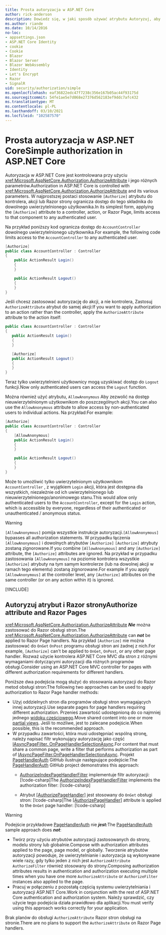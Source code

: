 ```yaml
---
title: Prosta autoryzacja w ASP.NET Core
author: rick-anderson
description: Dowiedz się, w jaki sposób używać atrybutu Autoryzuj, aby ograniczyć dostęp do kontrolerów ASP.NET Core i akcji.
ms.author: riande
ms.date: 10/14/2016
no-loc:
- appsettings.json
- ASP.NET Core Identity
- cookie
- Cookie
- Blazor
- Blazor Server
- Blazor WebAssembly
- Identity
- Let's Encrypt
- Razor
- SignalR
uid: security/authorization/simple
ms.openlocfilehash: eaf36822edc47f7238c356e167b05ac44f93175d
ms.sourcegitcommit: 54fe1ae5e7d068e27376d562183ef9ddc7afc432
ms.translationtype: MT
ms.contentlocale: pl-PL
ms.lasthandoff: 03/10/2021
ms.locfileid: "102587570"
---
```

# <a name="simple-authorization-in-aspnet-core"></a><span data-ttu-id="7a6e7-103">Prosta autoryzacja w ASP.NET Core</span><span class="sxs-lookup"><span data-stu-id="7a6e7-103">Simple authorization in ASP.NET Core</span></span>

<a name="security-authorization-simple"></a>

<span data-ttu-id="7a6e7-104">Autoryzacja w ASP.NET Core jest kontrolowana przy użyciu <xref:Microsoft.AspNetCore.Authorization.AuthorizeAttribute> i jego różnych parametrów.</span><span class="sxs-lookup"><span data-stu-id="7a6e7-104">Authorization in ASP.NET Core is controlled with <xref:Microsoft.AspNetCore.Authorization.AuthorizeAttribute> and its various parameters.</span></span> <span data-ttu-id="7a6e7-105">W najprostszej postaci stosowanie `[Authorize]` atrybutu do kontrolera, akcji lub Razor strony ogranicza dostęp do tego składnika do dowolnego uwierzytelnionego użytkownika.</span><span class="sxs-lookup"><span data-stu-id="7a6e7-105">In its simplest form, applying the `[Authorize]` attribute to a controller, action, or Razor Page, limits access to that component to any authenticated user.</span></span>

<span data-ttu-id="7a6e7-106">Na przykład poniższy kod ogranicza dostęp do `AccountController` dowolnego uwierzytelnionego użytkownika.</span><span class="sxs-lookup"><span data-stu-id="7a6e7-106">For example, the following code limits access to the `AccountController` to any authenticated user.</span></span>

```csharp
[Authorize]
public class AccountController : Controller
{
    public ActionResult Login()
    {
    }

    public ActionResult Logout()
    {
    }
}
```

<span data-ttu-id="7a6e7-107">Jeśli chcesz zastosować autoryzację do akcji, a nie kontrolera, Zastosuj `AuthorizeAttribute` atrybut do samej akcji:</span><span class="sxs-lookup"><span data-stu-id="7a6e7-107">If you want to apply authorization to an action rather than the controller, apply the `AuthorizeAttribute` attribute to the action itself:</span></span>

```csharp
public class AccountController : Controller
{
   public ActionResult Login()
   {
   }

   [Authorize]
   public ActionResult Logout()
   {
   }
}
```

<span data-ttu-id="7a6e7-108">Teraz tylko uwierzytelnieni użytkownicy mogą uzyskiwać dostęp do `Logout` funkcji.</span><span class="sxs-lookup"><span data-stu-id="7a6e7-108">Now only authenticated users can access the `Logout` function.</span></span>

<span data-ttu-id="7a6e7-109">Można również użyć atrybutu, `AllowAnonymous` Aby zezwolić na dostęp nieuwierzytelnionym użytkownikom do poszczególnych akcji.</span><span class="sxs-lookup"><span data-stu-id="7a6e7-109">You can also use the `AllowAnonymous` attribute to allow access by non-authenticated users to individual actions.</span></span> <span data-ttu-id="7a6e7-110">Na przykład:</span><span class="sxs-lookup"><span data-stu-id="7a6e7-110">For example:</span></span>

```csharp
[Authorize]
public class AccountController : Controller
{
    [AllowAnonymous]
    public ActionResult Login()
    {
    }

    public ActionResult Logout()
    {
    }
}
```

<span data-ttu-id="7a6e7-111">Może to umożliwić tylko uwierzytelnionym użytkownikom `AccountController` , z wyjątkiem `Login` akcji, która jest dostępna dla wszystkich, niezależnie od ich uwierzytelnionego lub nieuwierzytelnionego/anonimowego stanu.</span><span class="sxs-lookup"><span data-stu-id="7a6e7-111">This would allow only authenticated users to the `AccountController`, except for the `Login` action, which is accessible by everyone, regardless of their authenticated or unauthenticated / anonymous status.</span></span>

> [!WARNING]
> <span data-ttu-id="7a6e7-112">`[AllowAnonymous]` pomija wszystkie instrukcje autoryzacji.</span><span class="sxs-lookup"><span data-stu-id="7a6e7-112">`[AllowAnonymous]` bypasses all authorization statements.</span></span> <span data-ttu-id="7a6e7-113">W przypadku łączenia `[AllowAnonymous]` i dowolnych atrybutów `[Authorize]` `[Authorize]` atrybuty zostaną zignorowane.</span><span class="sxs-lookup"><span data-stu-id="7a6e7-113">If you combine `[AllowAnonymous]` and any `[Authorize]` attribute, the `[Authorize]` attributes are ignored.</span></span> <span data-ttu-id="7a6e7-114">Na przykład w przypadku zastosowania `[AllowAnonymous]` na poziomie kontrolera wszystkie `[Authorize]` atrybuty na tym samym kontrolerze (lub na dowolnej akcji w ramach tego elementu) zostaną zignorowane.</span><span class="sxs-lookup"><span data-stu-id="7a6e7-114">For example if you apply `[AllowAnonymous]` at the controller level, any `[Authorize]` attributes on the same controller (or on any action within it) is ignored.</span></span>

[!INCLUDE[](~/includes/requireAuth.md)]

<a name="aarp"></a>

## <a name="authorize-attribute-and-razor-pages"></a><span data-ttu-id="7a6e7-115">Autoryzuj atrybut i Razor strony</span><span class="sxs-lookup"><span data-stu-id="7a6e7-115">Authorize attribute and Razor Pages</span></span>

<span data-ttu-id="7a6e7-116"><xref:Microsoft.AspNetCore.Authorization.AuthorizeAttribute> ***Nie*** można zastosować do Razor obsługi stron.</span><span class="sxs-lookup"><span data-stu-id="7a6e7-116">The <xref:Microsoft.AspNetCore.Authorization.AuthorizeAttribute> can ***not*** be applied to Razor Page handlers.</span></span> <span data-ttu-id="7a6e7-117">Na przykład `[Authorize]` nie można zastosować do `OnGet` `OnPost` programu obsługi stron ani żadnej z nich.</span><span class="sxs-lookup"><span data-stu-id="7a6e7-117">For example, `[Authorize]` can't be applied to `OnGet`, `OnPost`, or any other page handler.</span></span> <span data-ttu-id="7a6e7-118">Rozważ użycie kontrolera ASP.NET Core MVC dla stron z różnymi wymaganiami dotyczącymi autoryzacji dla różnych programów obsługi.</span><span class="sxs-lookup"><span data-stu-id="7a6e7-118">Consider using an ASP.NET Core MVC controller for pages with different authorization requirements for different handlers.</span></span>

<span data-ttu-id="7a6e7-119">Poniższe dwa podejścia mogą służyć do stosowania autoryzacji do Razor metod obsługi stron:</span><span class="sxs-lookup"><span data-stu-id="7a6e7-119">The following two approaches can be used to apply authorization to Razor Page handler methods:</span></span>

* <span data-ttu-id="7a6e7-120">Użyj oddzielnych stron dla programów obsługi stron wymagających innej autoryzacji.</span><span class="sxs-lookup"><span data-stu-id="7a6e7-120">Use separate pages for page handlers requiring different authorization.</span></span> <span data-ttu-id="7a6e7-121">Przenieś zawartość udostępnioną do co najmniej jednego [widoku częściowego](xref:mvc/views/partial).</span><span class="sxs-lookup"><span data-stu-id="7a6e7-121">Move shared content into one or more [partial views](xref:mvc/views/partial).</span></span> <span data-ttu-id="7a6e7-122">Jeśli to możliwe, jest to zalecane podejście.</span><span class="sxs-lookup"><span data-stu-id="7a6e7-122">When possible, this is the recommended approach.</span></span>
* <span data-ttu-id="7a6e7-123">W przypadku zawartości, która musi udostępniać wspólną stronę, należy napisać filtr wykonujący autoryzację jako część [IAsyncPageFilter. OnPageHandlerSelectionAsync](xref:Microsoft.AspNetCore.Mvc.Filters.IAsyncPageFilter.OnPageHandlerSelectionAsync%2A).</span><span class="sxs-lookup"><span data-stu-id="7a6e7-123">For content that must share a common page, write a filter that performs authorization as part of [IAsyncPageFilter.OnPageHandlerSelectionAsync](xref:Microsoft.AspNetCore.Mvc.Filters.IAsyncPageFilter.OnPageHandlerSelectionAsync%2A).</span></span> <span data-ttu-id="7a6e7-124">Projekt [PageHandlerAuth](https://github.com/dotnet/AspNetCore.Docs/tree/main/aspnetcore/security/authorization/simple/samples/3.1/PageHandlerAuth) GitHub ilustruje następujące podejście:</span><span class="sxs-lookup"><span data-stu-id="7a6e7-124">The [PageHandlerAuth](https://github.com/dotnet/AspNetCore.Docs/tree/main/aspnetcore/security/authorization/simple/samples/3.1/PageHandlerAuth) GitHub project demonstrates this approach:</span></span>
  * <span data-ttu-id="7a6e7-125">[AuthorizeIndexPageHandlerFilter](https://github.com/dotnet/AspNetCore.Docs/blob/main/aspnetcore/security/authorization/simple/samples/3.1/PageHandlerAuth/AuthorizeIndexPageHandlerFilter.cs) implementuje filtr autoryzacji:[!code-csharp[](~/security/authorization/simple/samples/3.1/PageHandlerAuth/Pages/Index.cshtml.cs?name=snippet)]</span><span class="sxs-lookup"><span data-stu-id="7a6e7-125">The [AuthorizeIndexPageHandlerFilter](https://github.com/dotnet/AspNetCore.Docs/blob/main/aspnetcore/security/authorization/simple/samples/3.1/PageHandlerAuth/AuthorizeIndexPageHandlerFilter.cs) implements the authorization filter: [!code-csharp[](~/security/authorization/simple/samples/3.1/PageHandlerAuth/Pages/Index.cshtml.cs?name=snippet)]</span></span>

  * <span data-ttu-id="7a6e7-126">Atrybut [[AuthorizePageHandler]](https://github.com/dotnet/AspNetCore.Docs/tree/main/aspnetcore/security/authorization/simple/samples/3.1/PageHandlerAuth/Pages/Index.cshtml.cs#L16) jest stosowany do `OnGet` obsługi stron: [!code-csharp[](~/security/authorization/simple/samples/3.1/PageHandlerAuth/AuthorizeIndexPageHandlerFilter.cs?name=snippet)]</span><span class="sxs-lookup"><span data-stu-id="7a6e7-126">The [[AuthorizePageHandler]](https://github.com/dotnet/AspNetCore.Docs/tree/main/aspnetcore/security/authorization/simple/samples/3.1/PageHandlerAuth/Pages/Index.cshtml.cs#L16) attribute is applied to the `OnGet` page handler: [!code-csharp[](~/security/authorization/simple/samples/3.1/PageHandlerAuth/AuthorizeIndexPageHandlerFilter.cs?name=snippet)]</span></span>

> [!WARNING]
> <span data-ttu-id="7a6e7-127">Podejście przykładowe [PageHandlerAuth](https://github.com/pranavkm/PageHandlerAuth) nie ***jest:***</span><span class="sxs-lookup"><span data-stu-id="7a6e7-127">The [PageHandlerAuth](https://github.com/pranavkm/PageHandlerAuth) sample approach does ***not***:</span></span>
> * <span data-ttu-id="7a6e7-128">Twórz przy użyciu atrybutów autoryzacji zastosowanych do strony, modelu strony lub globalnie.</span><span class="sxs-lookup"><span data-stu-id="7a6e7-128">Compose with authorization attributes applied to the page, page model, or globally.</span></span> <span data-ttu-id="7a6e7-129">Tworzenie atrybutów autoryzacji powoduje, że uwierzytelnianie i autoryzacja są wykonywane wiele razy, gdy tylko jeden z nich jest `AuthorizeAttribute` `AuthorizeFilter` również stosowany do strony.</span><span class="sxs-lookup"><span data-stu-id="7a6e7-129">Composing authorization attributes results in authentication and authorization executing multiple times when you have one more `AuthorizeAttribute` or `AuthorizeFilter` instances also applied to the page.</span></span>
> * <span data-ttu-id="7a6e7-130">Pracuj w połączeniu z pozostałą częścią systemu uwierzytelniania i autoryzacji ASP.NET Core.</span><span class="sxs-lookup"><span data-stu-id="7a6e7-130">Work in conjunction with the rest of ASP.NET Core authentication and authorization system.</span></span> <span data-ttu-id="7a6e7-131">Należy sprawdzić, czy użycie tego podejścia działa prawidłowo dla aplikacji.</span><span class="sxs-lookup"><span data-stu-id="7a6e7-131">You must verify using this approach works correctly for your application.</span></span>

<span data-ttu-id="7a6e7-132">Brak planów do obsługi `AuthorizeAttribute` Razor stron obsługi na stronie.</span><span class="sxs-lookup"><span data-stu-id="7a6e7-132">There are no plans to support the `AuthorizeAttribute` on Razor Page handlers.</span></span> 
